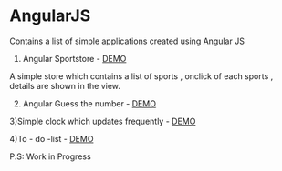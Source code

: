 # AngularJS

Contains a list of simple applications created using Angular JS

1) Angular Sportstore - [DEMO](https://cdn.rawgit.com/kritika-pattalam/AngularJS/master/angular-sportstore/index.html)

A simple store which contains a list of sports , onclick of each sports , details are shown in the view.

2) Angular Guess the number - [DEMO](https://cdn.rawgit.com/kritika-pattalam/AngularJS/master/angular-guess/index.html)

3)Simple clock which updates frequently - [DEMO](https://cdn.rawgit.com/kritika-pattalam/AngularJS/master/angular-clock/index.html)

4)To - do -list - [DEMO](https://cdn.rawgit.com/kritika-pattalam/AngularJS/master/todo-list/index.html)


P.S: Work in Progress
